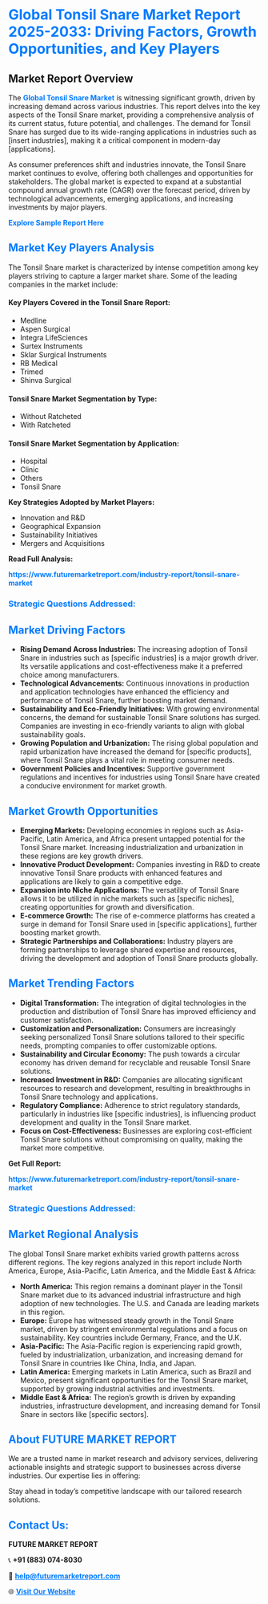 <h1 style="color: #007BFF;">Global Tonsil Snare Market Report 2025-2033: Driving Factors, Growth Opportunities, and Key Players</h1>

<section id="overview">
<h2>Market Report Overview</h2>
<p>The <a href="https://www.futuremarketreport.com/industry-report/tonsil-snare-market" style="color: #007BFF; text-decoration: none;"><strong>Global Tonsil Snare Market</strong></a> is witnessing significant growth, driven by increasing demand across various industries. This report delves into the key aspects of the Tonsil Snare market, providing a comprehensive analysis of its current status, future potential, and challenges. The demand for Tonsil Snare has surged due to its wide-ranging applications in industries such as [insert industries], making it a critical component in modern-day [applications].</p>
<p>As consumer preferences shift and industries innovate, the Tonsil Snare market continues to evolve, offering both challenges and opportunities for stakeholders. The global market is expected to expand at a substantial compound annual growth rate (CAGR) over the forecast period, driven by technological advancements, emerging applications, and increasing investments by major players.</p>
</section>

<section id="overview">
<p><a href="https://www.futuremarketreport.com/request-sample/reportId=124094" style="color: #007BFF; text-decoration: none;"><strong>Explore Sample Report Here</strong></a></p>
</section>

<section id="key-players">
<h2 style="color: #007BFF;">Market Key Players Analysis</h2>
<p>The Tonsil Snare market is characterized by intense competition among key players striving to capture a larger market share. Some of the leading companies in the market include:</p>
<h4>Key Players Covered in the Tonsil Snare Report:</h4>
<ul><li>Medline</li><li>Aspen Surgical</li><li>Integra LifeSciences</li><li>Surtex Instruments</li><li>Sklar Surgical Instruments</li><li>RB Medical</li><li>Trimed</li><li>Shinva Surgical</li></ul>
<h4>Tonsil Snare Market Segmentation by Type:</h4>
<ul><li>Without Ratcheted</li><li>With Ratcheted</li></ul>

<h4>Tonsil Snare Market Segmentation by Application:</h4>
<ul><li>Hospital</li><li>Clinic</li><li>Others</li><li>Tonsil Snare</li></ul>
<p><strong>Key Strategies Adopted by Market Players:</strong></p>
<ul>
<li>Innovation and R&D</li>
<li>Geographical Expansion</li>
<li>Sustainability Initiatives</li>
<li>Mergers and Acquisitions</li>
</ul>
</section>

<section>
<p><strong>Read Full Analysis: </strong></p><a href="https://www.futuremarketreport.com/industry-report/tonsil-snare-market" style="color: #007BFF; text-decoration: none;"><strong>https://www.futuremarketreport.com/industry-report/tonsil-snare-market</strong></a>
<h3 style="color: #007BFF;">Strategic Questions Addressed:</h3>
</section>

<section id="driving-factors">
<h2 style="color: #007BFF;">Market Driving Factors</h2>
<ul>
<li><strong>Rising Demand Across Industries:</strong> The increasing adoption of Tonsil Snare in industries such as [specific industries] is a major growth driver. Its versatile applications and cost-effectiveness make it a preferred choice among manufacturers.</li>
<li><strong>Technological Advancements:</strong> Continuous innovations in production and application technologies have enhanced the efficiency and performance of Tonsil Snare, further boosting market demand.</li>
<li><strong>Sustainability and Eco-Friendly Initiatives:</strong> With growing environmental concerns, the demand for sustainable Tonsil Snare solutions has surged. Companies are investing in eco-friendly variants to align with global sustainability goals.</li>
<li><strong>Growing Population and Urbanization:</strong> The rising global population and rapid urbanization have increased the demand for [specific products], where Tonsil Snare plays a vital role in meeting consumer needs.</li>
<li><strong>Government Policies and Incentives:</strong> Supportive government regulations and incentives for industries using Tonsil Snare have created a conducive environment for market growth.</li>
</ul>
</section>

<section id="growth-opportunities">
<h2 style="color: #007BFF;">Market Growth Opportunities</h2>
<ul>
<li><strong>Emerging Markets:</strong> Developing economies in regions such as Asia-Pacific, Latin America, and Africa present untapped potential for the Tonsil Snare market. Increasing industrialization and urbanization in these regions are key growth drivers.</li>
<li><strong>Innovative Product Development:</strong> Companies investing in R&D to create innovative Tonsil Snare products with enhanced features and applications are likely to gain a competitive edge.</li>
<li><strong>Expansion into Niche Applications:</strong> The versatility of Tonsil Snare allows it to be utilized in niche markets such as [specific niches], creating opportunities for growth and diversification.</li>
<li><strong>E-commerce Growth:</strong> The rise of e-commerce platforms has created a surge in demand for Tonsil Snare used in [specific applications], further boosting market growth.</li>
<li><strong>Strategic Partnerships and Collaborations:</strong> Industry players are forming partnerships to leverage shared expertise and resources, driving the development and adoption of Tonsil Snare products globally.</li>
</ul>
</section>

<section id="trending-factors">
<h2 style="color: #007BFF;">Market Trending Factors</h2>
<ul>
<li><strong>Digital Transformation:</strong> The integration of digital technologies in the production and distribution of Tonsil Snare has improved efficiency and customer satisfaction.</li>
<li><strong>Customization and Personalization:</strong> Consumers are increasingly seeking personalized Tonsil Snare solutions tailored to their specific needs, prompting companies to offer customizable options.</li>
<li><strong>Sustainability and Circular Economy:</strong> The push towards a circular economy has driven demand for recyclable and reusable Tonsil Snare solutions.</li>
<li><strong>Increased Investment in R&D:</strong> Companies are allocating significant resources to research and development, resulting in breakthroughs in Tonsil Snare technology and applications.</li>
<li><strong>Regulatory Compliance:</strong> Adherence to strict regulatory standards, particularly in industries like [specific industries], is influencing product development and quality in the Tonsil Snare market.</li>
<li><strong>Focus on Cost-Effectiveness:</strong> Businesses are exploring cost-efficient Tonsil Snare solutions without compromising on quality, making the market more competitive.</li>
</ul>
</section>

<section>
<p><strong>Get Full Report: </strong></p><a href="https://www.futuremarketreport.com/industry-report/tonsil-snare-market" style="color: #007BFF; text-decoration: none;"><strong>https://www.futuremarketreport.com/industry-report/tonsil-snare-market</strong></a>
<h3 style="color: #007BFF;">Strategic Questions Addressed:</h3>
</section>


<section id="regional-analysis">
<h2 style="color: #007BFF;">Market Regional Analysis</h2>
<p>The global Tonsil Snare market exhibits varied growth patterns across different regions. The key regions analyzed in this report include North America, Europe, Asia-Pacific, Latin America, and the Middle East & Africa:</p>
<ul>
<li><strong>North America:</strong> This region remains a dominant player in the Tonsil Snare market due to its advanced industrial infrastructure and high adoption of new technologies. The U.S. and Canada are leading markets in this region.</li>
<li><strong>Europe:</strong> Europe has witnessed steady growth in the Tonsil Snare market, driven by stringent environmental regulations and a focus on sustainability. Key countries include Germany, France, and the U.K.</li>
<li><strong>Asia-Pacific:</strong> The Asia-Pacific region is experiencing rapid growth, fueled by industrialization, urbanization, and increasing demand for Tonsil Snare in countries like China, India, and Japan.</li>
<li><strong>Latin America:</strong> Emerging markets in Latin America, such as Brazil and Mexico, present significant opportunities for the Tonsil Snare market, supported by growing industrial activities and investments.</li>
<li><strong>Middle East & Africa:</strong> The region’s growth is driven by expanding industries, infrastructure development, and increasing demand for Tonsil Snare in sectors like [specific sectors].</li>
</ul>
</section>

<footer>
<h2 style="color: #007BFF;">About FUTURE MARKET REPORT</h2>
<p>We are a trusted name in market research and advisory services, delivering actionable insights and strategic support to businesses across diverse industries. Our expertise lies in offering:</p>

<p>Stay ahead in today’s competitive landscape with our tailored research solutions.</p>

<h2 style="color: #007BFF;">Contact Us:</h2>
<p><strong>FUTURE MARKET REPORT</strong></p>
<p>📞 <strong>+91 (883) 074-8030</strong></p>
<p>📧 <strong><a href="mailto:help@futuremarketreport.com" style="color: #007BFF;">help@futuremarketreport.com</a></strong></p>
<p>🌐 <strong><a href="https://www.futuremarketreport.com/" style="color: #007BFF;">Visit Our Website</a></strong></p>
</footer>